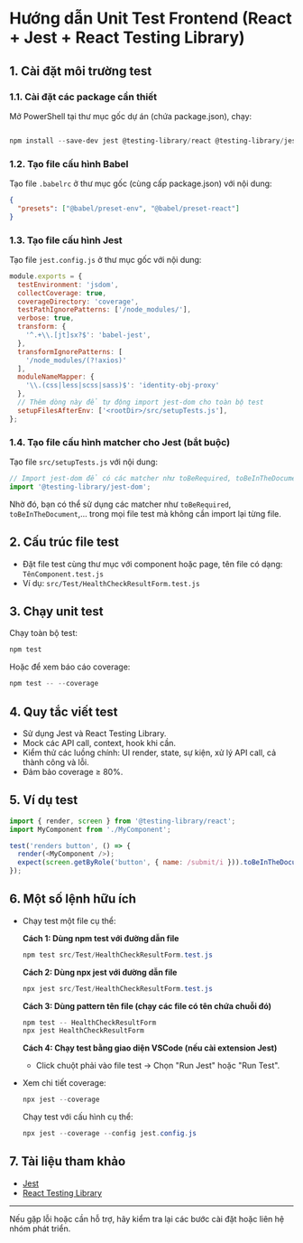 # Hướng dẫn Unit Test Frontend (React + Jest + React Testing Library)

## 1. Cài đặt môi trường test



### 1.1. Cài đặt các package cần thiết
Mở PowerShell tại thư mục gốc dự án (chứa package.json), chạy:
```powershell

npm install --save-dev jest @testing-library/react @testing-library/jest-dom babel-jest @babel/preset-env @babel/preset-react identity-obj-proxy @testing-library/user-event

```


### 1.2. Tạo file cấu hình Babel
Tạo file `.babelrc` ở thư mục gốc (cùng cấp package.json) với nội dung:
```json
{
  "presets": ["@babel/preset-env", "@babel/preset-react"]
}
```

### 1.3. Tạo file cấu hình Jest
Tạo file `jest.config.js` ở thư mục gốc với nội dung:
```javascript
module.exports = {
  testEnvironment: 'jsdom',
  collectCoverage: true,
  coverageDirectory: 'coverage',
  testPathIgnorePatterns: ['/node_modules/'],
  verbose: true,
  transform: {
    '^.+\\.[jt]sx?$': 'babel-jest',
  },
  transformIgnorePatterns: [
    '/node_modules/(?!axios)'
  ],
  moduleNameMapper: {
    '\\.(css|less|scss|sass)$': 'identity-obj-proxy'
  },
  // Thêm dòng này để tự động import jest-dom cho toàn bộ test
  setupFilesAfterEnv: ['<rootDir>/src/setupTests.js'],
};
```

### 1.4. Tạo file cấu hình matcher cho Jest (bắt buộc)
Tạo file `src/setupTests.js` với nội dung:
```js
// Import jest-dom để có các matcher như toBeRequired, toBeInTheDocument, v.v.
import '@testing-library/jest-dom';
```

Nhờ đó, bạn có thể sử dụng các matcher như `toBeRequired`, `toBeInTheDocument`,... trong mọi file test mà không cần import lại từng file.



## 2. Cấu trúc file test
- Đặt file test cùng thư mục với component hoặc page, tên file có dạng: `TênComponent.test.js`
- Ví dụ: `src/Test/HealthCheckResultForm.test.js`


## 3. Chạy unit test

Chạy toàn bộ test:
```powershell
npm test
```

Hoặc để xem báo cáo coverage:
```powershell
npm test -- --coverage
```

## 4. Quy tắc viết test
- Sử dụng Jest và React Testing Library.
- Mock các API call, context, hook khi cần.
- Kiểm thử các luồng chính: UI render, state, sự kiện, xử lý API call, cả thành công và lỗi.
- Đảm bảo coverage ≥ 80%.

## 5. Ví dụ test
```js
import { render, screen } from '@testing-library/react';
import MyComponent from './MyComponent';

test('renders button', () => {
  render(<MyComponent />);
  expect(screen.getByRole('button', { name: /submit/i })).toBeInTheDocument();
});
```

## 6. Một số lệnh hữu ích
- Chạy test một file cụ thể:


  **Cách 1: Dùng npm test với đường dẫn file**
  ```powershell
  npm test src/Test/HealthCheckResultForm.test.js
  ```

  **Cách 2: Dùng npx jest với đường dẫn file**
  ```powershell
  npx jest src/Test/HealthCheckResultForm.test.js
  ```

  **Cách 3: Dùng pattern tên file (chạy các file có tên chứa chuỗi đó)**
  ```powershell
  npm test -- HealthCheckResultForm
  npx jest HealthCheckResultForm
  ```

  **Cách 4: Chạy test bằng giao diện VSCode (nếu cài extension Jest)**
  - Click chuột phải vào file test → Chọn "Run Jest" hoặc "Run Test".

- Xem chi tiết coverage:

  ```powershell
  npx jest --coverage
  ```
  Chạy test với cấu hình cụ thể:
  ```powershell
  npx jest --coverage --config jest.config.js
  ```

## 7. Tài liệu tham khảo
- [Jest](https://jestjs.io/docs/getting-started)
- [React Testing Library](https://testing-library.com/docs/react-testing-library/intro/)

---
Nếu gặp lỗi hoặc cần hỗ trợ, hãy kiểm tra lại các bước cài đặt hoặc liên hệ nhóm phát triển.


